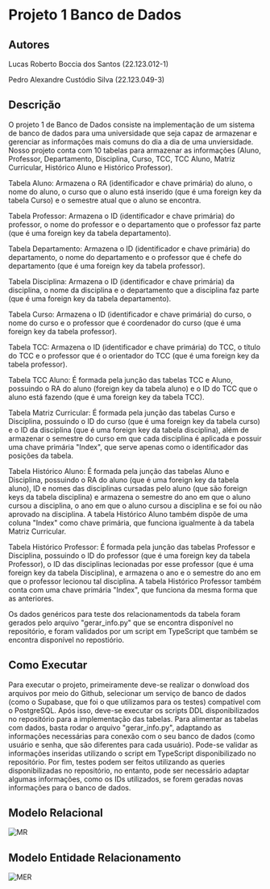 # Projeto 1 Banco de Dados

## Autores

Lucas Roberto Boccia dos Santos (22.123.012-1)

Pedro Alexandre Custódio Silva (22.123.049-3)

## Descrição
O projeto 1 de Banco de Dados consiste na implementação de um sistema de banco de dados para uma universidade que seja capaz de armazenar e gerenciar as informações mais comuns do dia a dia de uma unviersidade. Nosso projeto conta com 10 tabelas para armazenar as informações (Aluno, Professor, Departamento, Disciplina, Curso, TCC, TCC Aluno, Matriz Curricular, Histórico Aluno e Histórico Professor).

Tabela Aluno: Armazena o RA (identificador e chave primária) do aluno, o nome do aluno, o curso que o aluno está inserido (que é uma foreign key da tabela Curso) e o semestre atual que o aluno se encontra.

Tabela Professor: Armazena o ID (identificador e chave primária) do professor, o nome do professor e o departamento que o professor faz parte (que é uma foreign key da tabela departamento).

Tabela Departamento: Armazena o ID (identificador e chave primária) do departamento, o nome do departamento e o professor que é chefe do departamento (que é uma foreign key da tabela professor).

Tabela Disciplina: Armazena o ID (identificador e chave primária) da disciplina, o nome da disciplina e o departamento que a disciplina faz parte (que é uma foreign key da tabela departamento).

Tabela Curso: Armazena o ID (identificador e chave primária) do curso, o nome do curso e o professor que é coordenador do curso (que é uma foreign key da tabela professor).

Tabela TCC: Armazena o ID (identificador e chave primária) do TCC, o título do TCC e o professor que é o orientador do TCC (que é uma foreign key da tabela professor).

Tabela TCC Aluno: É formada pela junção das tabelas TCC e Aluno, possuindo o RA do aluno (foreign key da tabela aluno) e o ID do TCC que o aluno está fazendo (que é uma foreign key da tabela TCC).

Tabela Matriz Curricular: É formada pela junção das tabelas Curso e Disciplina, possuindo o ID do curso (que é uma foreign key da tabela curso) e o ID da disciplina (que é uma foreign key da tabela disciplina), além de armazenar o semestre do curso em que cada disciplina é aplicada e possuir uma chave primária "Index", que serve apenas como o identificador das posições da tabela.

Tabela Histórico Aluno: É formada pela junção das tabelas Aluno e Disciplina, possuindo o RA do aluno (que é uma foreign key da tabela aluno), ID e nomes das disciplinas cursadas pelo aluno (que são foreign keys da tabela disciplina) e armazena o semestre do ano em que o aluno cursou a disciplina, o ano em que o aluno cursou a disciplina e se foi ou não aprovado na disciplina. A tabela Histórico Aluno também dispõe de uma coluna "Index" como chave primária, que funciona igualmente à da tabela Matriz Curricular.

Tabela Histórico Professor: É formada pela junção das tabelas Professor e Disciplina, possuindo o ID do professor (que é uma foreign key da tabela Professor), o ID das disciplinas lecionadas por esse professor (que é uma foreign key da tabela Disciplina), e armazena o ano e o semestre do ano em que o professor lecionou tal disciplina. A tabela Histórico Professor também conta com uma chave primária "Index", que funciona da mesma forma que as anteriores.

Os dados genéricos para teste dos relacionamentods da tabela foram gerados pelo arquivo "gerar_info.py" que se encontra disponível no repositório, e foram validados por um script em TypeScript que também se encontra disponível no repostiório.

## Como Executar
Para executar o projeto, primeiramente deve-se realizar o donwload dos arquivos por meio do Github, selecionar um serviço de banco de dados (como o Supabase, que foi o que utilizamos para os testes) compatível com o PostgreSQL. Após isso, deve-se executar os scripts DDL disponibilizados no repositório para a implementação das tabelas. Para alimentar as tabelas com dados, basta rodar o arquivo "gerar_info.py", adaptando as informações necessárias para conexão com o seu banco de dados (como usuário e senha, que são diferentes para cada usuário). Pode-se validar as informações inseridas utilizando o script em TypeScript disponibilizado no repositório. Por fim, testes podem ser feitos utilizando as queries disponibilizadas no repositório, no entanto, pode ser necessário adaptar algumas informações, como os IDs utilizados, se forem geradas novas informações para o banco de dados.

## Modelo Relacional

![MR](https://github.com/user-attachments/assets/81cc88a3-b1cf-4986-947c-a046f6853987)

## Modelo Entidade Relacionamento

![MER](https://github.com/user-attachments/assets/6a63cc8d-5535-4414-a8bd-d2f2cdee7cee)


